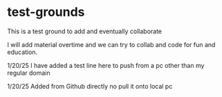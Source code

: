 # test-grounds
This is a test ground to add and eventually collaborate

I will add material overtime and we can try to collab and code for fun and education.

1/20/25
I have added a test line here to push from a pc other than my regular domain

1/20/25
Added from Github directly no pull it onto local pc
